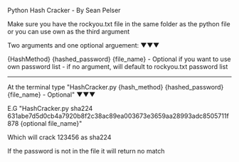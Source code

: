 Python Hash Cracker - By Sean Pelser

Make sure you have the rockyou.txt file in the same folder as the python file or you can use own as the third argument

Two arguments and one optional arguement:
▼▼▼

{HashMethod} {hashed_password} {file_name} - Optional if you want to use own password list - if no argument, will default to rockyou.txt password list

----------------------------------------------------

At the terminal type "HashCracker.py {hash_method} {hashed_password} {file_name} - Optional"
▼▼▼

E.G "HashCracker.py sha224 631abe7d5d0cb4a7920b8f2c38ac89ea003673e3659aa28993adc8505711f878 {optional file_name}"

Which will crack 123456 as sha224


If the password is not in the file it will return no match
